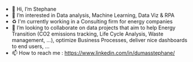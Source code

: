 - 👋 Hi, I’m Stephane
- 👀 I’m interested in Data analysis, Machine Learning, Data Viz & RPA
- ♻  I'm currently working in a Consulting firm for energy companies
- 💞️ I’m looking to collaborate on data projects that aim to help Energy Transition (CO2 emissions tracking, Life Cycle Analysis, Waste management, ...), optimize Business Processes, deliver nice dashboards to end users, ...
- 📫 How to reach me : https://www.linkedin.com/in/dumasstephane/

<!---
Stephd91/Stephd91 is a ✨ special ✨ repository because its `README.md` (this file) appears on your GitHub profile.
You can click the Preview link to take a look at your changes.
--->
